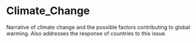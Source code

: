 # Climate_Change
Narrative of climate change and the possible factors contributing to global warming. Also addresses the response of countries to this issue.
